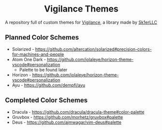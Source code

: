 <div align = "center">

# Vigilance Themes

</div>

A repository full of custom themes for [Vigilance](https://github.com/Sk1erLLC/Vigilance), a library made by [Sk1erLLC](https://github.com/Sk1erLLC)

## Planned Color Schemes

* Solarized - https://github.com/altercation/solarized#precision-colors-for-machines-and-people
* Atom One Dark - https://github.com/jolaleye/horizon-theme-vscode#personalization 
  - Palette to be found later
* Horizon - https://github.com/jolaleye/horizon-theme-vscode#personalization
* Ayu - https://github.com/dempfi/ayu

## Completed Color Schemes
* Dracula - https://github.com/dracula/dracula-theme#color-palette
* Gruvbox - https://github.com/morhetz/gruvbox#palette
* Deus - https://github.com/ajmwagar/vim-deus#palette
